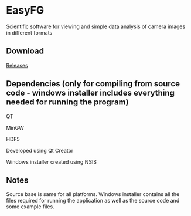 EasyFG
======
Scientific software for viewing and simple data analysis of camera images in different formats


Download
--------
[Releases](https://github.com/polyanskiy/EasyFG/releases/)


Dependencies (only for compiling from source code - windows installer includes everything needed for running the program)
--------
QT

MinGW

HDF5

Developed using Qt Creator


Windows installer created using NSIS


Notes
--------
Source base is same for all platforms. Windows installer contains all the files required for running the application as well as the source code and some example files.
